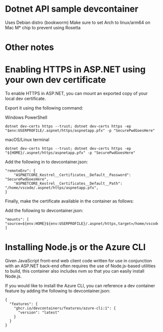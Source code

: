 # Dotnet API sample devcontainer
Uses Debian distro (bookworm)
Make sure to set Arch to linux/arm64 on Mac M* chip to prevent using Rosetta

# Other notes
# Enabling HTTPS in ASP.NET using your own dev certificate
To enable HTTPS in ASP.NET, you can mount an exported copy of your local dev certificate.

Export it using the following command:

Windows PowerShell
```
dotnet dev-certs https --trust; dotnet dev-certs https -ep "$env:USERPROFILE/.aspnet/https/aspnetapp.pfx" -p "SecurePwdGoesHere"
```
macOS/Linux terminal
```
dotnet dev-certs https --trust; dotnet dev-certs https -ep "${HOME}/.aspnet/https/aspnetapp.pfx" -p "SecurePwdGoesHere"
```
Add the following in to devcontainer.json:
```
"remoteEnv": {
    "ASPNETCORE_Kestrel__Certificates__Default__Password": "SecurePwdGoesHere",
    "ASPNETCORE_Kestrel__Certificates__Default__Path": "/home/vscode/.aspnet/https/aspnetapp.pfx",
}
```
Finally, make the certificate available in the container as follows:

Add the following to devcontainer.json:
```
"mounts": [ "source=${env:HOME}${env:USERPROFILE}/.aspnet/https,target=/home/vscode/.aspnet/https,type=bind" ]
```
# Installing Node.js or the Azure CLI
Given JavaScript front-end web client code written for use in conjunction with an ASP.NET back-end often requires the use of Node.js-based utilities to build, this container also includes nvm so that you can easily install Node.js.

If you would like to install the Azure CLI, you can reference a dev container feature by adding the following to devcontainer.json:
```
{
  "features": {
    "ghcr.io/devcontainers/features/azure-cli:1": {
      "version": "latest"
    }
  }
}
```